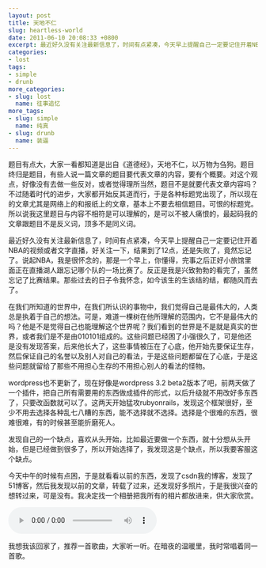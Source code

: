 ```yaml
---
layout: post
title: 天地不仁
slug: heartless-world
date: 2011-06-10 20:08:33 +0800
excerpt: 最近好久没有关注最新信息了，时间有点紧凑，今天早上提醒自己一定要记住开着NBA的视频或者文字直播，好关注一下，结果到了12点，还是失败了，竟然忘记了。说起NBA，我是很怀念的，那是一个早上，你懂得，完事之后正好小旅馆里面正在直播湖人跟忘记哪个队的一场比赛了。反正是我是兴致勃勃的看完了，虽然忘记了比赛结果。那些过去的日子令我怀念，如今该生的生该结的结，都随风而去了。
categories:
- lost
tags:
- simple
- drunb
more_categories:
- slug: lost
  name: 往事追忆
more_tags:
- slug: simple
  name: 纯真
- slug: drunb
  name: 装逼
---
```


题目有点大，大家一看都知道是出自《道德经》，天地不仁，以万物为刍狗。题目终归是题目，有些人说一篇文章的题目要代表文章的内容，要有个概要。对这个观点，好像没有去做一些反对，或者觉得理所当然，题目不是就要代表文章内容吗？不过随着时代的进步，大家都开始反其道而行，于是各种标题党出现了，所以现在的文章尤其是网络上的和报纸上的文章，基本上不要去相信题目。可恨的标题党。所以说我这里题目与内容不相符是可以理解的，是可以不被人痛恨的，最起码我的文章跟题目不是反义词，顶多不是同义词。

最近好久没有关注最新信息了，时间有点紧凑，今天早上提醒自己一定要记住开着NBA的视频或者文字直播，好关注一下，结果到了12点，还是失败了，竟然忘记了。说起NBA，我是很怀念的，那是一个早上，你懂得，完事之后正好小旅馆里面正在直播湖人跟忘记哪个队的一场比赛了。反正是我是兴致勃勃的看完了，虽然忘记了比赛结果。那些过去的日子令我怀念，如今该生的生该结的结，都随风而去了。


在我们所知道的世界中，在我们所认识的事物中，我们觉得自己是最伟大的，人类总是执着于自己的想法。可是，难道一棵树在他所理解的范围内，它不是最伟大的吗？他是不是觉得自己也能理解这个世界呢？我们看到的世界是不是就是真实的世界，或者我们是不是由010101组成的。这些问题已经困了小强很久了，可是他还是没有发现答案，后来他长大了，这些事情被压在了心底，他开始先要保证生存，然后保证自己的名誉以及别人对自己的看法，于是这些问题都留在了心底，于是这些问题就留给了那些不用担心生存的不用担心别人的看法的怪物。

wordpress也不更新了，现在好像是wordpress 3.2 beta2版本了吧，前两天做了一个插件，把自己所有需要用的东西做成插件的形式，以后升级就不用改好多东西了，只要改函数就可以了。这两天开始猛攻rubyonrails，发现这个框架很好，至少不用去选择各种乱七八糟的东西，能不选择就不选择。选择是个很难的东西，很难很难，有的时候甚至能折磨死人。

发现自己的一个缺点，喜欢从头开始，比如最近要做一个东西，就十分想从头开始，但是已经做到很多了，所以开始选择了，我发现这是个缺点，所以我要客服这个缺点。

今天中午的时候有点困，于是就看看以前的东西，发现了csdn我的博客，发现了51博客，然后我发现以前的文章，转载了过来，还发现好多照片，于是我很兴奋的想转过来，可是没有。我决定找一个相册把我所有的相片都放进来，供大家欣赏。

<audio controls="controls">
	<source src="{{ site.path.uploads }}2011/06/10/heartless-world/Das.mp3" type="audio/mpeg" />
	Your browser does not support the audio element.
</audio>

我想我该回家了，推荐一首歌曲，大家听一听。在暗夜的温暖里，我时常唱着同一首歌。
